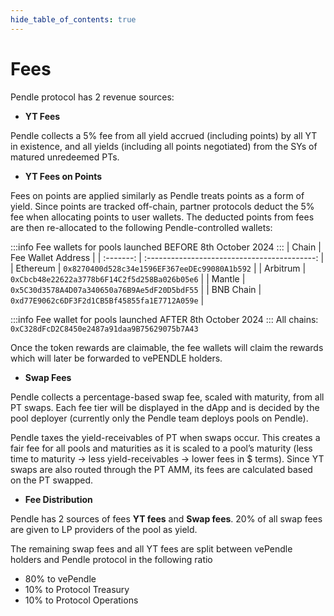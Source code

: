 ```yaml
---
hide_table_of_contents: true
---
```


# Fees

Pendle protocol has 2 revenue sources:

- **YT Fees**
    
Pendle collects a 5% fee from all yield accrued (including points) by all YT in existence, and all yields (including all points negotiated) from the SYs of matured unredeemed PTs.

- **YT Fees on Points**

Fees on points are applied similarly as Pendle treats points as a form of yield. Since points are tracked off-chain, partner protocols deduct the 5% fee when allocating points to user wallets. The deducted points from fees are then re-allocated to the following Pendle-controlled wallets:

:::info
Fee wallets for pools launched BEFORE 8th October 2024
:::
|   Chain   |              Fee Wallet Address              |
| :-------: | :------------------------------------------: |
| Ethereum  | `0x8270400d528c34e1596EF367eeDEc99080A1b592` |
| Arbitrum  | `0xCbcb48e22622a3778b6F14C2f5d258Ba026b05e6` |
|  Mantle   | `0x5C30d3578A4D07a340650a76B9Ae5dF20D5bdF55` |
| BNB Chain | `0xd77E9062c6DF3F2d1CB5Bf45855fa1E7712A059e` |

:::info
Fee wallet for pools launched AFTER 8th October 2024
:::
All chains: `0xC328dFcD2C8450e2487a91daa9B75629075b7A43`

Once the token rewards are claimable, the fee wallets will claim the rewards which will later be forwarded to vePENDLE holders.

- **Swap Fees**
    
Pendle collects a percentage-based swap fee, scaled with maturity, from all PT swaps. Each fee tier will be displayed in the dApp and is decided by the pool deployer (currently only the Pendle team deploys pools on Pendle). 

Pendle taxes the yield-receivables of PT when swaps occur. This creates a fair fee for all pools and maturities as it is scaled to a pool’s maturity (less time to maturity -> less yield-receivables -> lower fees in $ terms). Since YT swaps are also routed through the PT AMM, its fees are calculated based on the PT swapped.

- **Fee Distribution**

Pendle has 2 sources of fees **YT fees** and **Swap fees**. 20% of all swap fees are given to LP providers of the pool as yield. 

The remaining swap fees and all YT fees are split between vePendle holders and Pendle protocol in the following ratio 
- 80% to vePendle
- 10% to Protocol Treasury
- 10% to Protocol Operations

